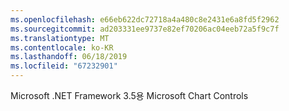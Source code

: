 ```yaml
---
ms.openlocfilehash: e66eb622dc72718a4a480c8e2431e6a8fd5f2962
ms.sourcegitcommit: ad203331ee9737e82ef70206ac04eeb72a5f9c7f
ms.translationtype: MT
ms.contentlocale: ko-KR
ms.lasthandoff: 06/18/2019
ms.locfileid: "67232901"
---
```

Microsoft .NET Framework 3.5용 Microsoft Chart Controls
